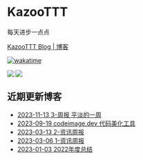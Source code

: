 # KazooTTT
每天进步一点点

[KazooTTT Blog | 博客](https://blog.kazoottt.top)

[![wakatime](https://wakatime.com/badge/user/d3dc2570-e4bf-4469-b0c2-127b495e8b91.svg)](https://wakatime.com/@d3dc2570-e4bf-4469-b0c2-127b495e8b91)

<a href="https://github.com/anuraghazra/github-readme-stats">
  <img align="left" src="https://github-readme-stats.vercel.app/api?username=KazooTTT&theme=radical" />
</a>

<a href="https://github.com/anuraghazra/github-readme-stats">
  <img src="https://github-readme-stats.vercel.app/api/top-langs/?username=KazooTTT&theme=radical" />
</a>


## 近期更新博客
<!-- BLOG-POST-LIST:START -->
 - [2023-11-13 3-周报 平淡的一周](https://kazoottt.top/article/weekly3)
 - [2023-09-19 codeimage.dev 代码美化工具](https://kazoottt.top/article/codeimage.dev)
 - [2023-03-13 2-资讯周报](https://kazoottt.top/article/weekly2)
 - [2023-03-06 1-资讯周报](https://kazoottt.top/article/weekly1)
 - [2023-01-03 2022年度总结](https://kazoottt.top/article/2022-summary)<!-- BLOG-POST-LIST:END -->
